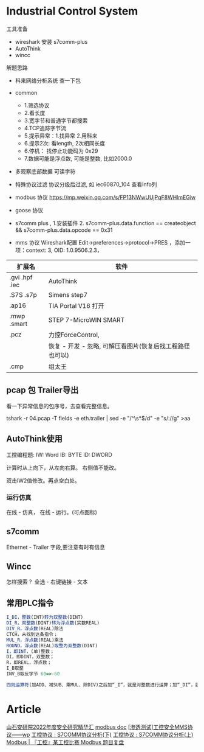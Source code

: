# Industrial Control System
工具准备
* wireshark 安装 s7comm-plus
* AutoThink
* wincc

解题思路
* 科来网络分析系统 查一下包
* common
  * 1.筛选协议 
  * 2.看长度 
  * 3.宽字节和普通字节都搜索
  * 4.TCP追踪字节流
  * 5.提示异常：1.找异常 2.用科来
  * 6.提示2次: 看length, 2次相同长度
  * 6.停机： 找停止功能码为 0x29
  * 7.数据可能是浮点数, 可能是整数, 比如2000.0

* 多观察底部数据 可读字符
* 特殊协议过滤  协议分级后过滤, 如 iec60870_104  查看Info列
* modbus 协议 https://mp.weixin.qq.com/s/FP13NWwUUjPqF8WHlmEGiw
* goose 协议
* s7comm plus , 1.安装插件 2. s7comm-plus.data.function == createobject && s7comm-plus.data.opcode == 0x31
* mms 协议 Wireshark配置 Edit->preferences->protocol->PRES ，添加一项：context: 3,  OID: 1.0.9506.2.3，

| 扩展名         | 软件                                                     |
| -------------- | -------------------------------------------------------- |
| .gvi .hpf .iec | AutoThink                                                |
| .S7S .s7p      | Simens step7                                             |
| .ap16          | TIA Portal V16 打开                                      |
| .mwp .smart    | STEP 7-MicroWIN SMART                                    |
| .pcz           | 力控ForceControl,                                        |
|                | 恢复 - 开发 - 忽略, 可解压看图片(恢复后找工程路径也可以) |
| .cmp           | 组太王                                                   |

## pcap 包 Trailer导出

看一下异常信息的包序号，去查看完整信息。

tshark -r 04.pcap -T fields -e eth.trailer | sed -e "/^\s*$/d" -e "s/://g" >aa

## AutoThink使用
工控编程题:
IW: Word
IB: BYTE
ID: DWORD

计算时从上向下，从左向右算。 右侧值不能改。

双击IW2值修改。再点空白处。

### 运行仿真
在线 - 仿真， 在线 - 运行。(可点图标)
## s7comm
Ethernet - Trailer 字段,要注意有时有信息
## Wincc
怎样搜索？ 全选 - 右键链接 - 文本

## 常用PLC指令
```ts
I_DI，整数(INT)转为双整数(DINT)
DI_R，双整数(DINT)转为浮点数(实数REAL)
DIV_R，浮点数(REAL)除法
CTCH，未找到这条指令；
MUL_R，浮点数(REAL)乘法
ROUND，浮点数(REAL)取整为双整数(DINT)
I，即INT，(单)整数；
DI，即DINT，双整数；
R，即REAL，浮点数；
I_B取整
INV_B取反字节 60=>-60

四则运算符(加ADD、减SUB、乘MUL、除DIV)之后加“_I”，就是对整数进行运算；加“_DI”，就是对双整数进行算；加“_R”，就是对浮点数进行运算。
```


# Article
[山石安研院2022年度安全研究精华汇](https://mp.weixin.qq.com/s/ubqxSpW3XxM4bcSj9_EHXA)
[modbus doc](https://openplcproject.com/docs/2-5-modbus-addressing/)
[[渗透测试]工控安全MMS协议——wp](https://mp.weixin.qq.com/s/XJTdhfWI-gN8518G-Nktzw)
[工控协议 : S7COMM协议分析(下)](https://mp.weixin.qq.com/s/O9PGN4XXijgSa8u4YSpSsQ)
[工控协议 : S7COMM协议分析(上)](https://mp.weixin.qq.com/s/mXKBGiq8mjfOivcRrI4-CQ)
[Modbus | 『工控』某工控比赛 Modbus 题目复盘](https://mp.weixin.qq.com/s/sOHJDV7wDb9FQbSxjQkTBw)